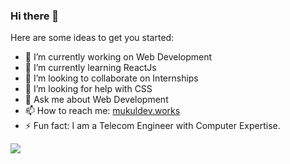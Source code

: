 ### Hi there 👋


<!--**mukul-web/mukul-web** is a ✨ _special_ ✨ repository because its `README.md` (this file) appears on your GitHub profile.-->

Here are some ideas to get you started:

- 🔭 I’m currently working on Web Development
- 🌱 I’m currently learning ReactJs
- 👯 I’m looking to collaborate on Internships
- 🤔 I’m looking for help with CSS
- 💬 Ask me about Web Development
- 📫 How to reach me: [mukuldev.works](mukuldev.works)
- ⚡ Fun fact: I am a Telecom Engineer with Computer Expertise.



<a href="https://github.com/mukul-web">
  <img align="center" src="https://github-readme-stats.vercel.app/api/top-langs/?username=mukul-web&hide=php&theme=algolia" />
</a>
